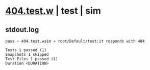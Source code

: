 # [404.test.w](../../../../../../tests/sdk_tests/api/404.test.w) | test | sim

## stdout.log
```log
pass ─ 404.test.wsim » root/Default/test:it responds with 404

Tests 1 passed (1)
Snapshots 1 skipped
Test Files 1 passed (1)
Duration <DURATION>
```

